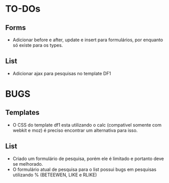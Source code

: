 TO-DOs
=============

Forms
-----
- Adicionar before e after, update e insert para formulários, por enquanto só existe para os types.


List
----
- Adicionar ajax para pesquisas no template DF1

BUGS
====

Templates
---------
- O CSS do template df1 esta utilizando o calc (compativel somente com webkit e moz) é preciso encontrar um alternativa para isso.


List
----
- Criado um formulário de pesquisa, porém ele é limitado e portanto deve se melhorado.
- O formulário atual de pesquisa para o list possui bugs em pesquisas utilizando % (BETEEWEN, LIKE e RLIKE)
